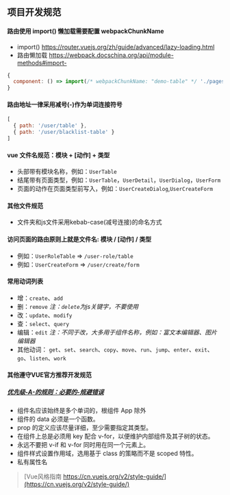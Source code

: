 ## 项目开发规范


#### 路由使用 import() 懒加载需要配置 webpackChunkName

- import() https://router.vuejs.org/zh/guide/advanced/lazy-loading.html
- 路由懒加载 https://webpack.docschina.org/api/module-methods#import-

```js
{
  component: () => import(/* webpackChunkName: "demo-table" */ './pages/DemoTable.vue')
}
```



#### 路由地址一律采用减号(-)作为单词连接符号

```js
[
  { path: '/user/table' },
  { path: '/user/blacklist-table' }
]
```



#### vue 文件名规范：模块 + [动作] + 类型

- 头部带有模块名称，例如：`UserTable`
- 结尾带有页面类型，例如：`UserTable`，`UserDetail`，`UserDialog`，`UserForm`
- 页面的动作在页面类型前写入，例如：`UserCreateDialog`,`UserCreateForm`



#### 其他文件规范

- 文件夹和js文件采用kebab-case(减号连接)的命名方式



#### 访问页面的路由原则上就是文件名: 模块 / [动作] / 类型

- 例如：`UserRoleTable` => `/user-role/table`
- 例如：`UserCreateForm` => `/user/create/form`



#### 常用动词列表

- 增：`create`、`add`
- 删：`remove` _注：`delete`为js关键字，不要使用_
- 改：`update`、`modify`
- 查：`select`、`query`
- 编辑：`edit` _注：不同于改，大多用于组件名称，例如：富文本编辑器、图片编辑器_
- 其他动词：
  `get`、`set`、`search`、`copy`、`move`、`run`、`jump`、`enter`、`exit`、`go`、`listen`、`work`



#### 其他遵守VUE官方推荐开发规范

##### [优先级-A-的规则：必要的-规避错误](https://cn.vuejs.org/v2/style-guide/#优先级-A-的规则：必要的-规避错误)

- 组件名应该始终是多个单词的，根组件 App 除外
- 组件的 data 必须是一个函数。
- prop 的定义应该尽量详细，至少需要指定其类型。
- 在组件上总是必须用 key 配合 v-for，以便维护内部组件及其子树的状态。
- 永远不要把 v-if 和 v-for 同时用在同一个元素上。
- 组件样式设置作用域，选用基于 class 的策略而不是 scoped 特性。
- 私有属性名

> [Vue风格指南 https://cn.vuejs.org/v2/style-guide/](https://cn.vuejs.org/v2/style-guide/)

